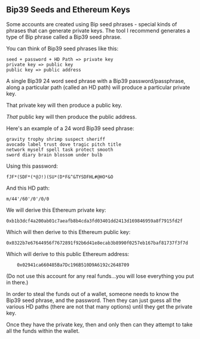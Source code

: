 ## Bip39 Seeds and Ethereum Keys

Some accounts are created using Bip seed phrases - special kinds of phrases that can generate private keys. The tool I recommend generates a type of Bip phrase called a Bip39 seed phrase.

You can think of Bip39 seed phrases like this:

```
seed + password + HD Path => private key
private key => public key
public key => public address
```

A single Bip39 24 word seed phrase with a Bip39 password/passphrase, along a particular path (called an HD path) will produce a particular private key.

That private key will then produce a public key.

*That* public key will then produce the public address.

Here's an example of a 24 word Bip39 seed phrase:

    gravity trophy shrimp suspect sheriff   
    avocado label trust dove tragic pitch title 
    network myself spell task protect smooth 
    sword diary brain blossom under bulb

Using this password:

	fJF*(SDF*(*@J!)(SU*(D*F&^&TYSDFHL#@HO*&O

And this HD path:

	m/44'/60'/0'/0/0

We will derive this Ethereum private key:

	0xb1b3dcf4a200ab01c7aeafb8b4cda3fd03401dd2413d169846959a8f7915fd2f

Which will then derive to this Ethereum public key:

	0x0322b7e67644956f7672891f92b6d41e8ecab3b8990f0257eb167baf81737f3f7d

Which will derive to this public Ethereum address:
		
		0x02941ca660485Ba7Dc196B510D9A6192c2648709

(Do not use this account for any real funds...you will lose everything you put in there.)

In order to steal the funds out of a wallet, someone needs to know the Bip39 seed phrase, and the password. Then they can just guess all the various HD paths (there are not that many options) until they get the private key.

Once they have the private key, then and only then can they attempt to take all the funds within the wallet.